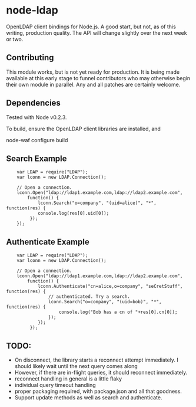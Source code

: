 node-ldap
=========

OpenLDAP client bindings for Node.js. A good start, but not, as of
this writing, production quality. The API will change slightly over
the next week or two.

Contributing
------------

This module works, but is not yet ready for production. It is being
made available at this early stage to funnel contributors who may
otherwise begin their own module in parallel. Any and all patches are
certainly welcome.

Dependencies
------------

Tested with Node v0.2.3.

To build, ensure the OpenLDAP client libraries are installed, and

   node-waf configure build

Search Example
--------------

        var LDAP = require("LDAP");
        var lconn = new LDAP.Connection();
        
        // Open a connection.
        lconn.Open("ldap://ldap1.example.com,ldap://ldap2.example.com",
            function() {
                lconn.Search("o=company", "(uid=alice)", "*", function(res) {
                console.log(res[0].uid[0]);
             });
        });

Authenticate Example
--------------------

        var LDAP = require("LDAP");
        var lconn = new LDAP.Connection();

        // Open a connection. 
        lconn.Open("ldap://ldap1.example.com,ldap://ldap2.example.com", 
            function() {
                lconn.Authenticate("cn=alice,o=company", "seCretStuff", function(res) {
                    // authenticated. Try a search.
                    lconn.Search("o=company", "(uid=bob)", "*", function(res) {
                        console.log("Bob has a cn of "+res[0].cn[0]);
                    });                                        
                });
             });


TODO:
-----

* On disconnect, the library starts a reconnect attempt immediately. I
  should likely wait until the next query comes along
* However, if there are in-flight queries, it should reconnect immediately.
* reconnect handling in general is a little flaky
* individual query timeout handling
* proper packaging required, with package.json and all that goodness.
* Support update methods as well as search and authenticate.
